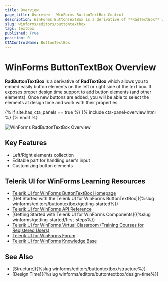 ```yaml
---
title: Overview
page_title: Overview - WinForms ButtonTextBox Control
description: WinForms ButtonTextBox is a derivative of **RadTextBox** which allows you to embed easily button elements on the left or right side of the text box.
slug: winforms/editors/buttontextbox
tags: textbox
published: True
position: 0
CTAControlName: ButtonTextBox
---
```


# WinForms ButtonTextBox Overview

**RadButtonTextBox** is a derivative of **RadTextBox** which allows you to embed easily button elements on the left or right side of the text box. It exposes proper design time support to add button elements (and other elements). Once new buttons are added, you will be able to select the elements at design time and work with their properties.

{% if site.has_cta_panels == true %}
{% include cta-panel-overview.html %}
{% endif %}

![WinForms RadButtonTextBox Overview](images/editors-buttontextbox-overview001.png)

## Key Features

- Left/Right elements collection
- Editable part for handling user's input
- Customizing button elements



## Telerik UI for WinForms Learning Resources
* [Telerik UI for WinForms ButtonTextBox Homepage](https://www.telerik.com/products/winforms/buttontextbox.aspx)
* [Get Started with the Telerik UI for WinForms ButtonTextBox]({%slug winforms/editors/buttontextbox/getting-started%})
* [Telerik UI for WinForms API Reference](https://docs.telerik.com/devtools/winforms/api/)
* [Getting Started with Telerik UI for WinForms Components]({%slug winforms/getting-started/first-steps%})
* [Telerik UI for WinForms Virtual Classroom (Training Courses for Registered Users)](https://learn.telerik.com/learn/course/external/view/elearning/17/TelerikUIforWinForms) 
* [Telerik UI for WinForms Forum](https://www.telerik.com/forums/winforms)
* [Telerik UI for WinForms Knowledge Base](https://docs.telerik.com/devtools/winforms/knowledge-base)

## See Also

* [Structure]({%slug winforms/editors/buttontextbox/structure%})
* [Design Time]({%slug winforms/editors/buttontextbox/design-time%})
